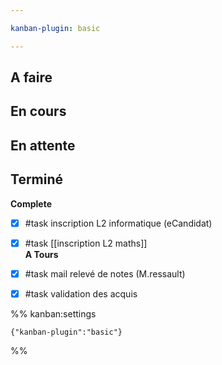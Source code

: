 ```yaml
---

kanban-plugin: basic

---
```


## A faire



## En cours



## En attente



## Terminé

**Complete**
- [x] #task inscription L2 informatique (eCandidat)
- [x] #task [[inscription L2 maths]]<br>**A Tours**
- [x] #task mail relevé de notes (M.ressault)
- [x] #task validation des acquis




%% kanban:settings
```
{"kanban-plugin":"basic"}
```
%%
